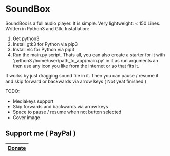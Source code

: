 # SoundBox


SoundBox is a full audio player. It is simple. Very lightweight: &lt; 150 Lines. Written in Python3 and Gtk.
Installation:
1. Get python3
2. Install gtk3 for Python via pip3
3. Install vlc for Python via pip3
4. Run the main.py script. Thats all, you can also create a starter for it with 'python3 /home/user/path_to_app/main.py' in it as run arguments an then use any icon you like from the internet or so that fits it.

It works by just dragging sound file in it. Then you can pause / resume it and skip forward or backwards via arrow keys ( Not yeat finished )

TODO:
- Mediakeys support
- Skip forwards and backwards via arrow keys
- Space to pause / resume when not button selected
- Cover image

## Support me ( PayPal )
|[Donate](https://www.paypal.com/donate/?hosted_button_id=C5X9LBEM7XZ64)|
|---|

